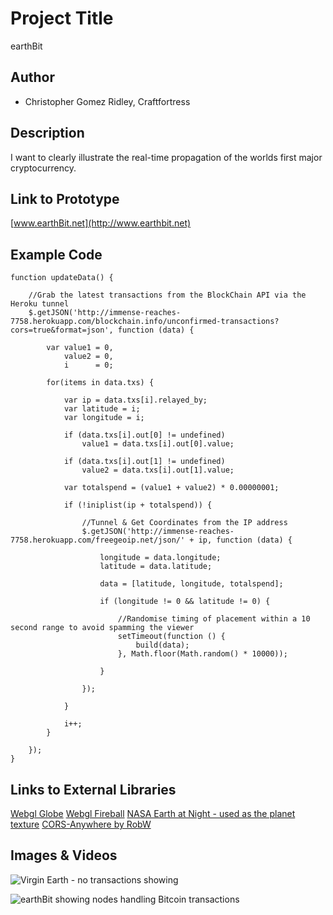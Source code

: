 # Project Title
earthBit

## Author
- Christopher Gomez Ridley, Craftfortress

## Description
I want to clearly illustrate the real-time propagation of the worlds first major cryptocurrency.

## Link to Prototype
[www.earthBit.net](http://www.earthbit.net)

## Example Code
```
function updateData() {

    //Grab the latest transactions from the BlockChain API via the Heroku tunnel
    $.getJSON('http://immense-reaches-7758.herokuapp.com/blockchain.info/unconfirmed-transactions?cors=true&format=json', function (data) {

        var value1 = 0,
            value2 = 0,
            i      = 0;

        for(items in data.txs) {
        
            var ip = data.txs[i].relayed_by;
            var latitude = i;
            var longitude = i;
        
            if (data.txs[i].out[0] != undefined)
                value1 = data.txs[i].out[0].value;

            if (data.txs[i].out[1] != undefined)
                value2 = data.txs[i].out[1].value;

            var totalspend = (value1 + value2) * 0.00000001;

            if (!iniplist(ip + totalspend)) {

                //Tunnel & Get Coordinates from the IP address
                $.getJSON('http://immense-reaches-7758.herokuapp.com/freegeoip.net/json/' + ip, function (data) {

                    longitude = data.longitude;
                    latitude = data.latitude;

                    data = [latitude, longitude, totalspend];

                    if (longitude != 0 && latitude != 0) {

                        //Randomise timing of placement within a 10 second range to avoid spamming the viewer
                        setTimeout(function () {
                            build(data);
                        }, Math.floor(Math.random() * 10000));

                    }

                });
 
            }

            i++;
        }

    });
}
```

## Links to External Libraries
[Webgl Globe](https://github.com/dataarts/webgl-globe "Webgl Globe")
[Webgl Fireball](http://alteredqualia.com/three/examples/webgl_shader_fireball.html "Webgl FireBall")
[NASA Earth at Night - used as the planet texture](http://www.nasa.gov/mission_pages/NPP/news/earth-at-night.html)
[CORS-Anywhere by RobW](https://github.com/Rob--W/cors-anywhere)


## Images & Videos


![Virgin Earth - no transactions showing](https://raw.githubusercontent.com/craftfortress/devart-template/master/project_images/Capture0.jpg)

![earthBit showing nodes handling Bitcoin transactions](https://raw.githubusercontent.com/craftfortress/devart-template/master/project_images/Capture1.JPG)
